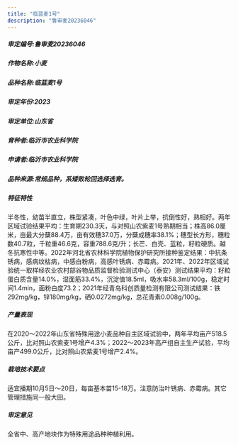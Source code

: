 ```yaml
---
title: "临蓝麦1号"
description: "鲁审麦20236046"
---
```

##### 审定编号:鲁审麦20236046

##### 作物名称:小麦

##### 品种名称:临蓝麦1号

##### 审定年份:2023

##### 审定单位:山东省

##### 育种者:临沂市农业科学院

##### 申请者:临沂市农业科学院

##### 品种来源:常规品种，系矮败轮回选择选育。

##### 特征特性
半冬性，幼苗半直立，株型紧凑，叶色中绿，叶片上举，抗倒性好，熟相好。两年区域试验结果平均：生育期230.3天，与对照山农紫麦1号熟期相当；株高86.0厘米，亩最大分蘖88.4万，亩有效穗37.0万，分蘖成穗率38.1%；穗型长方形，穗粒数40.7粒，千粒重46.6克，容重788.6克/升；长芒、白壳、蓝粒，籽粒硬质。越冬抗寒性中等。2022年河北省农林科学院植物保护研究所接种鉴定结果：中抗条锈病，感病纹枯病，中感白粉病，高感叶锈病、赤霉病。2021年、2022年区域试验统一取样经农业农村部谷物品质监督检验测试中心（泰安）测试结果平均：籽粒蛋白质含量14.0%，湿面筋33.4%，沉淀值18.5ml，吸水率58.3ml/100g，稳定时间1.4min，面粉白度73.2；2021年经青岛科创质量检测有限公司测试结果：铁292mg/kg，锌180mg/kg，硒0.0272mg/kg，总花青素0.008g/100g。

##### 产量表现
在2020～2022年山东省特殊用途小麦品种自主区域试验中，两年平均亩产518.5公斤，比对照山农紫麦1号增产4.3%；2022～2023年高产组自主生产试验，平均亩产499.0公斤，比对照山农紫麦1号增产2.4%。

##### 栽培技术要点
适宜播期10月5日～20日，每亩基本苗15-18万。注意防治叶锈病、赤霉病。其它管理措施同一般大田。

##### 审定意见
全省中、高产地块作为特殊用途品种种植利用。
